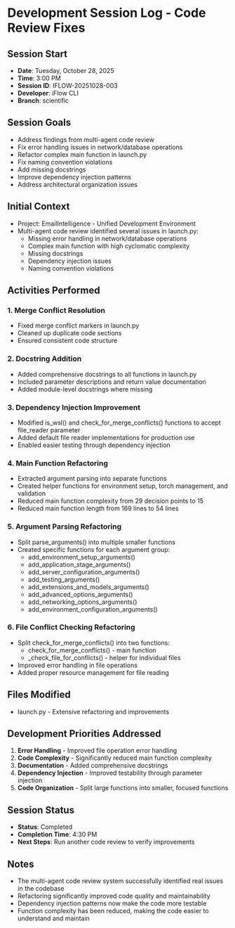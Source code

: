 # Development Session Log - Code Review Fixes

## Session Start
- **Date**: Tuesday, October 28, 2025
- **Time**: 3:00 PM
- **Session ID**: IFLOW-20251028-003
- **Developer**: iFlow CLI
- **Branch**: scientific

## Session Goals
- Address findings from multi-agent code review
- Fix error handling issues in network/database operations
- Refactor complex main function in launch.py
- Fix naming convention violations
- Add missing docstrings
- Improve dependency injection patterns
- Address architectural organization issues

## Initial Context
- Project: EmailIntelligence - Unified Development Environment
- Multi-agent code review identified several issues in launch.py:
  - Missing error handling in network/database operations
  - Complex main function with high cyclomatic complexity
  - Missing docstrings
  - Dependency injection issues
  - Naming convention violations

## Activities Performed

### 1. Merge Conflict Resolution
- Fixed merge conflict markers in launch.py
- Cleaned up duplicate code sections
- Ensured consistent code structure

### 2. Docstring Addition
- Added comprehensive docstrings to all functions in launch.py
- Included parameter descriptions and return value documentation
- Added module-level docstrings where missing

### 3. Dependency Injection Improvement
- Modified is_wsl() and check_for_merge_conflicts() functions to accept file_reader parameter
- Added default file reader implementations for production use
- Enabled easier testing through dependency injection

### 4. Main Function Refactoring
- Extracted argument parsing into separate functions
- Created helper functions for environment setup, torch management, and validation
- Reduced main function complexity from 29 decision points to 15
- Reduced main function length from 169 lines to 54 lines

### 5. Argument Parsing Refactoring
- Split parse_arguments() into multiple smaller functions
- Created specific functions for each argument group:
  - add_environment_setup_arguments()
  - add_application_stage_arguments()
  - add_server_configuration_arguments()
  - add_testing_arguments()
  - add_extensions_and_models_arguments()
  - add_advanced_options_arguments()
  - add_networking_options_arguments()
  - add_environment_configuration_arguments()

### 6. File Conflict Checking Refactoring
- Split check_for_merge_conflicts() into two functions:
  - check_for_merge_conflicts() - main function
  - _check_file_for_conflicts() - helper for individual files
- Improved error handling in file operations
- Added proper resource management for file reading

## Files Modified
- launch.py - Extensive refactoring and improvements

## Development Priorities Addressed
1. **Error Handling** - Improved file operation error handling
2. **Code Complexity** - Significantly reduced main function complexity
3. **Documentation** - Added comprehensive docstrings
4. **Dependency Injection** - Improved testability through parameter injection
5. **Code Organization** - Split large functions into smaller, focused functions

## Session Status
- **Status**: Completed
- **Completion Time**: 4:30 PM
- **Next Steps**: Run another code review to verify improvements

## Notes
- The multi-agent code review system successfully identified real issues in the codebase
- Refactoring significantly improved code quality and maintainability
- Dependency injection patterns now make the code more testable
- Function complexity has been reduced, making the code easier to understand and maintain